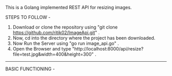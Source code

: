 This is a Golang implemented REST API for resizing images.

STEPS TO FOLLOW -

  1) Download or clone the repository using "git clone https://github.com/ritik02/ImageApi.git" .
  2) Now, cd into the directory where the project has been downloaded.
  3) Now Run the Server using "go run image_api.go" .
  4) Open the Browser and type "http://localhost:8000/api/resize?file=test.jpg&width=400&height=300" .

---------------------------

BASIC FUNCTIONING -
  
